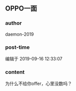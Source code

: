 ## OPPO一面
### author 
daemon-2019
### post-time 

编辑于  2019-09-16 12:33:07
### content 
<div class="post-topic-des nc-post-content">
 为什么不给你offer，心里没数吗？
 <br/>
 <img alt="" src="https://uploadfiles.nowcoder.com/message_images/20190916/64774253_1568608111201_discuss_1568608109768.jpeg"/>
 <br/>
</div>
